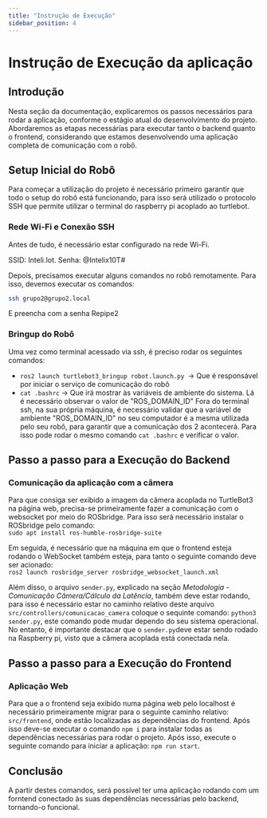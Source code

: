 ```yaml
---
title: "Instrução de Execução"
sidebar_position: 4
---
```


# Instrução de Execução da aplicação
## Introdução
Nesta seção da documentação, explicaremos os passos necessários para rodar a aplicação, conforme o estágio atual do desenvolvimento do projeto. Abordaremos as etapas necessárias para executar tanto o backend quanto o frontend, considerando que estamos desenvolvendo uma aplicação completa de comunicação com o robô.

## Setup Inicial do Robô
Para começar a utilização do projeto é necessário primeiro garantir que todo o setup do robô está funcionando, para isso será utilizado o protocolo SSH que permite utilizar o terminal do raspberry pi acoplado ao turtlebot.

### Rede Wi-Fi e Conexão SSH
Antes de tudo, é necessário estar configurado na rede Wi-Fi. 

SSID: Inteli.Iot. Senha: @Intelix10T#

Depois, precisamos executar alguns comandos no robô remotamente. Para isso, devemos executar os comandos: 

```bash
ssh grupo2@grupo2.local
```

E preencha com a senha Repipe2

### Bringup do Robô 
Uma vez como terminal acessado via ssh, é preciso rodar os seguintes comandos: 
- `ros2 launch turtlebot3_bringup robot.launch.py `-> Que é responsável por iniciar o serviço de comunicação do robô
- `cat .bashrc` -> Que irá mostrar às variáveis de ambiente do sistema. Lá é necessário observar o valor de "ROS_DOMAIN_ID"
Fora do terminal ssh, na sua própria máquina, é necessário validar que a variável de ambiente "ROS_DOMAIN_ID" no seu computador é a mesma utilizada pelo seu robô, para garantir que a comunicação dos 2 acontecerá. Para isso pode rodar o mesmo comando `cat .bashrc` e verificar o valor.

## Passo a passo para a Execução do Backend
### Comunicação da aplicação com a câmera
Para que consiga ser exibido a imagem da câmera acoplada no TurtleBot3 na página web, precisa-se primeiramente fazer a comunicação com o websocket por meio do ROSbridge. Para isso será necessário instalar o ROSbridge pelo comando:<br/>
`sudo apt install ros-humble-rosbridge-suite`<br/>

Em seguida, é necessário que na máquina em que o frontend esteja rodando o WebSocket também esteja, para tanto o seguinte comando deve ser acionado:<br/>
`ros2 launch rosbridge_server rosbridge_websocket_launch.xml`<br/>

Além disso, o arquivo `sender.py`, explicado na seção *Metodologia - Comunicação Câmera/Cálculo da Latência*, também deve estar rodando, para isso é necessário estar no caminho relativo deste arquivo `src/controllers/comunicacao_camera` coloque o sequinte comando: `python3 sender.py`, este comando pode mudar dependo do seu sistema operacional. No entanto, é importante destacar que o `sender.py`deve estar sendo rodado na Raspberry pi, visto que a câmera acoplada está conectada nela.

## Passo a passo para a Execução do Frontend
### Aplicação Web
Para que a o frontend seja exibido numa página web pelo localhost é necessário primeiramente migrar para o seguinte caminho relativo: `src/frontend`, onde estão localizadas as dependências do frontend. Após isso deve-se executar o comando `npm i` para instalar todas as dependências necessárias para rodar o projeto. Após isso, execute o seguinte comando para iniciar a aplicação: `npm run start`. 

## Conclusão
A partir destes comandos, será possível ter uma aplicação rodando com um forntend conectado às suas dependências necessárias pelo backend, tornando-o funcional. 

